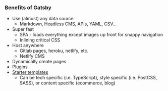 ### Benefits of Gatsby
- Use (almost) any data source
  - Markdown, Headless CMS, APIs, YAML, CSV...
- Super fast 
  - SPA - loads everything except images up front for snappy navigation
  - Inlining critical CSS
- Host anywhere
  - Gitlab pages, heroku, netlify, etc.
  - Netlify CMS
- Dynamically create pages
- Plugins
- [Starter templates](https://www.gatsbyjs.org/starters/?v=2)
  - Can be tech specific (i.e. TypeScript), style specific (i.e. PostCSS, SASS), or content specific (ecommerce, blog)